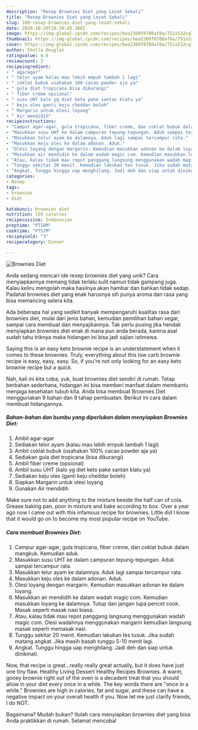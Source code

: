```yaml
---
description: "Resep Brownies Diet yang Lezat Sekali"
title: "Resep Brownies Diet yang Lezat Sekali"
slug: 109-resep-brownies-diet-yang-lezat-sekali
date: 2020-10-20T18:30:45.300Z
image: https://img-global.cpcdn.com/recipes/bea2309f0700af8a/751x532cq70/brownies-diet-foto-resep-utama.jpg
thumbnail: https://img-global.cpcdn.com/recipes/bea2309f0700af8a/751x532cq70/brownies-diet-foto-resep-utama.jpg
cover: https://img-global.cpcdn.com/recipes/bea2309f0700af8a/751x532cq70/brownies-diet-foto-resep-utama.jpg
author: Stella Douglas
ratingvalue: 4.8
reviewcount: 3
recipeingredient:
- " agaragar"
- " telor ayam kalau mau lebih empuk tambah 1 lagi"
- " coklat bubuk usahakan 100 cacao powder aja ya"
- " gula diet tropicana bisa dikurangi"
- " fiber creme opsional"
- " susu UHT kalo yg diet keto pake santan klatu ya"
- " keju oles ganti keju cheddar boleh"
- " Margarin untuk olesi loyang"
- " Air mendidih"
recipeinstructions:
- "Campur agar-agar, gula tropicana, fiber creme, dan coklat bubuk dalam mangkuk. Kemudian aduk."
- "Masukkan susu UHT ke dalam campuran tepung-tepungan. Aduk sampai tercampur rata."
- "Masukkan telur ayam ke dalamnya. Aduk lagi sampai tercampur rata."
- "Masukkan keju oles ke dalam adonan. Aduk."
- "Olesi loyang dengan margarin. Kemudian masukkan adonan ke dalam loyang."
- "Masukkan air mendidih ke dalam wadah magic com. Kemudian masukkan loyang ke dalamnya. Tutup dan jangan lupa pencet cook. Masak seperti masak nasi biasa."
- "Atau, kalau tidak mau repot panggang langsung menggunakan wadah magic com. Olesi wadahnya menggunakan margarin kemudian langsung masak seperti memasak nasi."
- "Tunggu sekitar 20 menit. Kemudian lakukan tes tusuk. Jika sudah matang angkat. Jika masih basah tunggu 5-10 menit lagi."
- "Angkat. Tunggu hingga uap menghilang. Jadi deh dan siap untuk dinikmati."
categories:
- Resep
tags:
- brownies
- diet

katakunci: brownies diet 
nutrition: 159 calories
recipecuisine: Indonesian
preptime: "PT18M"
cooktime: "PT57M"
recipeyield: "3"
recipecategory: Dinner

---
```



![Brownies Diet](https://img-global.cpcdn.com/recipes/bea2309f0700af8a/751x532cq70/brownies-diet-foto-resep-utama.jpg)

Anda sedang mencari ide resep brownies diet yang unik? Cara menyiapkannya memang tidak terlalu sulit namun tidak gampang juga. Kalau keliru mengolah maka hasilnya akan hambar dan bahkan tidak sedap. Padahal brownies diet yang enak harusnya sih punya aroma dan rasa yang bisa memancing selera kita.

Ada beberapa hal yang sedikit banyak mempengaruhi kualitas rasa dari brownies diet, mulai dari jenis bahan, kemudian pemilihan bahan segar, sampai cara membuat dan menyajikannya. Tak perlu pusing jika hendak menyiapkan brownies diet enak di mana pun anda berada, karena asal sudah tahu triknya maka hidangan ini bisa jadi sajian istimewa.

Saying this is an easy keto brownie recipe is an understatement when it comes to these brownies. Truly, everything about this low carb brownie recipe is easy, easy, easy. So, if you&#39;re not only looking for an easy keto brownie recipe but a quick.


Nah, kali ini kita coba, yuk, buat brownies diet sendiri di rumah. Tetap berbahan sederhana, hidangan ini bisa memberi manfaat dalam membantu menjaga kesehatan tubuh kita. Anda bisa membuat Brownies Diet menggunakan 9 bahan dan 9 tahap pembuatan. Berikut ini cara dalam membuat hidangannya.

<!--inarticleads1-->

##### Bahan-bahan dan bumbu yang diperlukan dalam menyiapkan Brownies Diet:

1. Ambil  agar-agar
1. Sediakan  telor ayam (kalau mau lebih empuk tambah 1 lagi)
1. Ambil  coklat bubuk (usahakan 100% cacao powder aja ya)
1. Sediakan  gula diet tropicana (bisa dikurangi)
1. Ambil  fiber creme (opsional)
1. Ambil  susu UHT (kalo yg diet keto pake santan klatu ya)
1. Sediakan  keju oles (ganti keju cheddar boleh)
1. Siapkan  Margarin untuk olesi loyang
1. Gunakan  Air mendidih


Make sure not to add anything to the mixture beside the half can of cola. Grease baking pan, poor in mixture and bake according to box. Over a year ago now I came out with this infamous recipe for brownies. Little did I know that it would go on to become my most popular recipe on YouTube. 

<!--inarticleads2-->

##### Cara membuat Brownies Diet:

1. Campur agar-agar, gula tropicana, fiber creme, dan coklat bubuk dalam mangkuk. Kemudian aduk.
1. Masukkan susu UHT ke dalam campuran tepung-tepungan. Aduk sampai tercampur rata.
1. Masukkan telur ayam ke dalamnya. Aduk lagi sampai tercampur rata.
1. Masukkan keju oles ke dalam adonan. Aduk.
1. Olesi loyang dengan margarin. Kemudian masukkan adonan ke dalam loyang.
1. Masukkan air mendidih ke dalam wadah magic com. Kemudian masukkan loyang ke dalamnya. Tutup dan jangan lupa pencet cook. Masak seperti masak nasi biasa.
1. Atau, kalau tidak mau repot panggang langsung menggunakan wadah magic com. Olesi wadahnya menggunakan margarin kemudian langsung masak seperti memasak nasi.
1. Tunggu sekitar 20 menit. Kemudian lakukan tes tusuk. Jika sudah matang angkat. Jika masih basah tunggu 5-10 menit lagi.
1. Angkat. Tunggu hingga uap menghilang. Jadi deh dan siap untuk dinikmati.


Now, that recipe is great…really really great actually, but it does have just one tiny flaw. Healthy Living Dessert Healthy Recipes Brownies. A warm, gooey brownie right out of the oven is a decadent treat that you should allow in your diet every once in a while. The key words there are &#34;once in a while.&#34; Brownies are high in calories, fat and sugar, and these can have a negative impact on your overall health if you. Now let me just clarify friends, I do NOT. 

Bagaimana? Mudah bukan? Itulah cara menyiapkan brownies diet yang bisa Anda praktikkan di rumah. Selamat mencoba!
